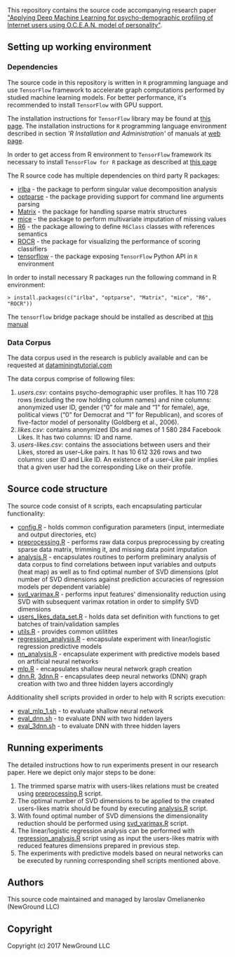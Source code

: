 This repository contains the source code accompanying research paper ["Applying Deep Machine Learning for psycho-demographic profiling of Internet users using O.C.E.A.N. model of personality"][5]. 

## Setting up working environment

### Dependencies
The source code in this repository is  written in `R` programming language and use `TensorFlow` framework to accelerate graph computations performed by studied machine learning models. For better performance, it's recommended to install `TensorFlow` with GPU support.

The installation instructions for `TensorFlow` library may be found at [this page][1].
The installation instructions for `R` programming language environment described in section _'R Installation and Administration'_ of manuals at [web page][2].

In order to get access from R environment to `TensorFlow` framework its necessary to install `TensorFlow for R` package as described at [this page][3]


The R source code has multiple dependencies on third party R packages:
* [irlba](https://www.rdocumentation.org/packages/irlba/versions/2.1.2/topics/irlba) - the package to perform singular value decomposition analysis
* [optparse](https://www.rdocumentation.org/packages/optparse/versions/1.3.2) - the package providing support for command line arguments parsing
* [Matrix](https://www.rdocumentation.org/packages/Matrix/versions/1.2-8) - the package for handling sparse matrix structures
* [mice](https://www.rdocumentation.org/packages/mice/versions/2.30) - the package to perform multivariate imputation of missing values
* [R6](https://www.rdocumentation.org/packages/R6/versions/2.2.0) - the package allowing to define `R6Class` classes with references semantics
* [ROCR](https://www.rdocumentation.org/packages/ROCR/versions/1.0-7) - the package for visualizing the performance of scoring classifiers
* [tensorflow](https://www.rdocumentation.org/packages/tensorflow/versions/0.6.0) - the package exposing `TensorFlow` Python API in `R` environment

In order to install necessary R packages run the following command in R environment:
```
> install.packages(c("irlba", "optparse", "Matrix", "mice", "R6", "ROCR"))
```
The `tensorflow` bridge package should be installed as described at [this manual][3]

### Data Corpus
The data corpus used in the research is publicly available and can be requested at [dataminingtutorial.com][4] 

The data corpus comprise of following files:

1. _users.csv:_ contains psycho-demographic user profiles. It has 110 728 rows (excluding the row holding column names) and nine columns: anonymized user ID, gender (“0” for male and “1” for female), age, political views (“0” for Democrat and “1” for Republican), and scores of five-factor model of personality (Goldberg et al., 2006).
2. _likes.csv:_ contains anonymized IDs and names of 1 580 284 Facebook Likes. It has two columns: ID and name.
3. _users-likes.csv:_ contains the associations between users and their Likes, stored as user–Like pairs. It has 10 612 326 rows and two columns: user ID and Like ID. An existence of a user–Like pair implies that a given user had the corresponding Like on their profile.


## Source code structure

The source code consist of `R` scripts, each encapsulating particular functionality:

* [config.R](src/config.R) - holds common configuration parameters (input, intermediate and output directories, etc)
* [preprocessing.R](src/preprocessing.R) - performs raw data corpus preprocessing by creating sparse data matrix, trimming it, and missing data point imputation
* [analysis.R](src/analysis.R) - encapsulates routines to perform preliminary analysis of data corpus to find correlations between input variables and outputs (heat map) as well as to find optimal number of SVD dimensions (plot number of SVD dimensions against prediction accuracies of regression models per dependent variable)
* [svd_varimax.R](src/svd_varimax.R) - performs input features' dimensionality reduction using SVD with subsequent varimax rotation in order to simplify SVD dimensions
* [users_likes_data_set.R](src/users_likes_data_set.R) - holds data set definition with functions to get batches of train/validation samples
* [utils.R](src/utils.R) - provides common utilitites
* [regression_analysis.R](src/regression_analysis.R) - encapsulate experiment with linear/logistic regression predictive models 
* [nn_analysis.R](src/nn_analysis.R) - encapsulate experiment with predictive models based on artificial neural networks
* [mlp.R](src/mlp.R) - encapsulates shallow neural network graph creation
* [dnn.R](src/dnn.R), [3dnn.R](src/3dnn.R) - encapsulates deep neural networks (DNN) graph creation with two and three hidden layers accordingly

Additionality shell scripts provided in order to help with R scripts execution:

* [eval_mlp_1.sh](./eval_mlp_1.sh) - to evaluate shallow neural network
* [eval_dnn.sh](./eval_dnn.sh) - to evaluate DNN with two hidden layers 
* [eval_3dnn.sh](./eval_3dnn.sh) - to evaluate DNN with three hidden layers 


## Running experiments

The detailed instructions how to run experiments present in our research paper. Here we  depict only major steps to be done:

1. The trimmed sparse matrix with users-likes relations must be created using [preprocessing.R](src/preprocessing.R) script.
2. The optimal number of SVD dimensions to be applied to the created users-likes matrix should be found by executing [analysis.R](src/analysis.R) script.
3. With found optimal number of SVD dimensions the dimensionality reduction should be performed using [svd_varimax.R](src/svd_varimax.R) script.
4. The linear/logistic regression analysis can be performed with [regression_analysis.R](src/regression_analysis.R) script using as input the users-likes matrix with reduced features dimensions prepared in previous step.
5. The experiments with predictive models based on neural networks can be executed by running corresponding shell scripts mentioned above.

## Authors

This source code maintained and managed by Iaroslav Omelianenko (NewGround LLC)

## Copyright

Copyright (c) 2017 NewGround LLC

[1]:https://www.tensorflow.org/install/
[2]:https://cran.r-project.org/manuals.html
[3]:https://rstudio.github.io/tensorflow/
[4]:http://dataminingtutorial.com
[5]:http://arxiv.org
